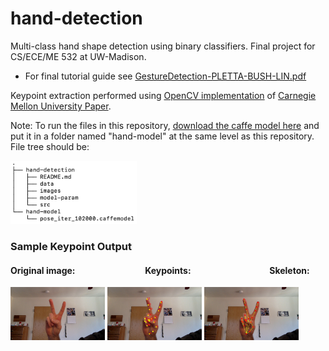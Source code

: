 # hand-detection
Multi-class hand shape detection using binary classifiers. Final project for CS/ECE/ME 532 at UW-Madison. 
- For final tutorial guide see [GestureDetection-PLETTA-BUSH-LIN.pdf](https://github.com/apletta/hand-detection/blob/master/GestureDetection-PLETTA-BUSH-LIN.pdf)

Keypoint extraction performed using [OpenCV implementation](https://www.learnopencv.com/hand-keypoint-detection-using-deep-learning-and-opencv/) of [Carnegie Mellon University Paper](https://arxiv.org/pdf/1704.07809.pdf). 

Note: To run the files in this repository, [download the caffe model here](http://posefs1.perception.cs.cmu.edu/OpenPose/models/hand/pose_iter_102000.caffemodel) and put it in a folder named "hand-model" at the same level as this repository. File tree should be:

<img src="https://github.com/apletta/hand-detection/blob/master/images/file_tree.png" alt="images/file_tree.png" width="40%">

### Sample Keypoint Output
#### Original image: &ensp;&ensp;&ensp;&ensp;&ensp;&ensp;&ensp;&ensp;&ensp;&ensp;&ensp;&ensp;&ensp;&ensp;&ensp; Keypoints: &ensp;&ensp;&ensp;&ensp;&ensp;&ensp;&ensp;&ensp;&ensp;&ensp;&ensp;&ensp;&ensp;&ensp;&ensp;&ensp;&ensp; Skeleton: 
<img src="https://github.com/apletta/hand-detection/blob/master/images/sample-keypoint-output/Output-Original.jpg" alt="images/file_tree.png" width="30%"> <img src="https://github.com/apletta/hand-detection/blob/master/images/sample-keypoint-output/Output-Keypoints.jpg" alt="images/file_tree.png" width="30%"> <img src="https://github.com/apletta/hand-detection/blob/master/images/sample-keypoint-output/Output-Skeleton.jpg" alt="images/file_tree.png" width="30%">
